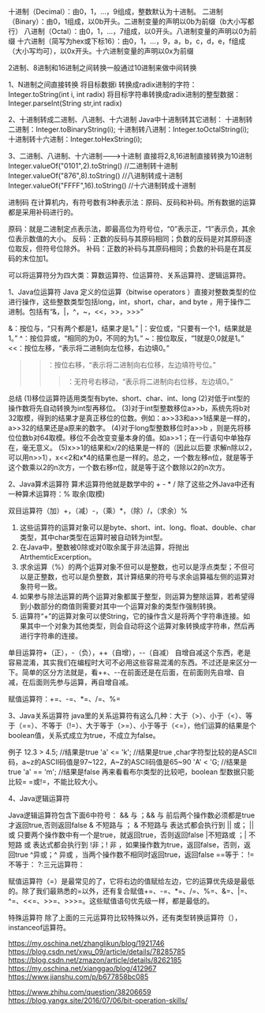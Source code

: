 十进制（Decimal）：由0，1，…，9组成，整数默认为十进制。
二进制（Binary）：由0，1组成，以0b开头。二进制变量的声明以0b为前缀（b大小写都行）
八进制（Octal）：由0，1，…，7组成，以0开头。八进制变量的声明以0为前缀
十六进制（简写为hex或下标16）：由0，1，…，9，a，b，c，d，e，f组成（大小写均可），以0x开头。十六进制变量的声明以0x为前缀


2进制、8进制和16进制之间转换一般通过10进制来做中间转换


1、N进制之间直接转换
将目标数据i 转换成radix进制的字符：Integer.toString(int i, int radix) 
将目标字符串转换成radix进制的整型数据：Integer.parseInt(String str,int radix) 


2、十进制转成二进制、八进制、十六进制
Java中十进制转其它进制： 
十进制转二进制：Integer.toBinaryString(i); 
十进制转八进制：Integer.toOctalString(i); 
十进制转十六进制：Integer.toHexString(i);
 
 
3、二进制、八进制、十六进制--->十进制
直接将2,8,16进制直接转换为10进制
Integer.valueOf("0101",2).toString() //二进制转十进制 
Integer.valueOf("876",8).toString() //八进制转成十进制 
Integer.valueOf("FFFF",16).toString() //十六进制转成十进制


进制码
在计算机内，有符号数有3种表示法：原码、反码和补码。所有数据的运算都是采用补码进行的。        

原码：就是二进制定点表示法，即最高位为符号位，“0”表示正，“1”表示负，其余位表示数值的大小。
反码：正数的反码与其原码相同；负数的反码是对其原码逐位取反，但符号位除外。
补码：正数的补码与其原码相同；负数的补码是在其反码的末位加1。



可以将运算符分为四大类：算数运算符、位运算符、关系运算符、逻辑运算符。


1、Java位运算符
Java 定义的位运算（bitwise operators ）直接对整数类型的位进行操作，这些整数类型包括long，int，short，char，and byte ，用于操作二进制。包括有“&，|，^，~，<<，>>，>>>”

&：按位与，“只有两个都是1，结果才是1。”
|：安位或，“只要有一个1，结果就是1。”
^：按位异或，“相同的为0，不同的为1。”
~：按位取反，“1就是0,0就是1。”
<<：按位左移，“表示将二进制向左位移，右边填0。”
>>：按位右移，“表示将二进制向右位移，左边填符号位。”
>>>：无符号右移动，“表示将二进制向右位移，左边填0。”

总结
(1)移位运算符适用类型有byte、short、char、int、long 
(2)对低于int型的操作数将先自动转换为int型再移位。
(3)对于int型整数移位a>>b，系统先将b对32取模，得到的结果才是真正移位的位数。例如：a>>33和a>>1结果是一样的，a>>32的结果还是a原来的数字。
(4)对于long型整数移位时a>>b ，则是先将移位位数b对64取模。移位不会改变变量本身的值。如a>>1；在一行语句中单独存在，毫无意义。
(5)x>>1的结果和x/2的结果是一样的（因此以后要 求解n除以2，可以用n>>1），x<<2和x*4的结果也是一样的。总之，一个数左移n位，就是等于这个数乘以2的n次方，一个数右移n位，就是等于这个数除以2的n次方。


2、Java算术运算符
算术运算符他就是数学中的 + - * / 除了这些之外Java中还有一种算术运算符：% 取余(取模) 

双目运算符（加）+，（减）-，（乘）*，（除）/，（求余）%
1. 这些运算符的运算对象可以是byte、short、int、long、float、double、char类型，其中char类型在运算时被自动转为int型。
2. 在Java中，整数被0除或对0取余属于非法运算，将抛出AtrthemticExcerption。
3. 求余运算（%）的两个运算对象不但可以是整数，也可以是浮点类型；不但可以是正整数，也可以是负整数，其计算结果的符号与求余运算福左侧的运算对象符号一致。
4. 如果参与除法运算的两个运算对象都属于整型，则运算为整除运算，若希望得到小数部分的商值则需要对其中一个运算对象的类型作强制转换。
5. 运算符“+”的运算对象可以使String，它的操作含义是将两个字符串连接。如果其中一个对象为其他类型，则会自动将这个运算对象转换成字符串，然后再进行字符串的连接。

单目运算符+（正），-（负），++（自增），--（自减）
自增自减这个东西，老是容易混淆，其实我们在编程时大可不必用这些容易混淆的东西。不过还是来区分一下。简单的区分方法就是，看++、--在前面还是在后面，在前面则先自增、自减，在后面则先参与运算，再自增自减。

赋值运算符：+=、-=、*=、/=、%=


3、Java关系运算符
java里的关系运算符有这么几种：大于（>）、小于（<）、等于（==）、不等于（!=）、大于等于（>=）、小于等于（<=），他们运算的结果是个boolean值，关系式成立为true，不成立为false。

例子
12.3 > 4.5;  //结果是true
'a' <= 'k'; //结果是true ,char字符型比较的是ASCII码，a~z的ASCII码值是97~122，A~Z的ASCII码值是65~90 
'A' < 'G; //结果是true 
'a' == 'm'; //结果是false 再来看看布尔类型的比较吧，boolean 型数据只能比较= =或!=，不能比较大小。 


4、Java逻辑运算符

Java逻辑运算符包含下面6中符号：
&& 与 ；&& 与  前后两个操作数必须都是true才返回true,否则返回false
& 不短路与 ； & 不短路与 表达式都会执行到
|| 或； || 或 只要两个操作数中有一个是true，就返回true，否则返回false
|不短路或 ；| 不短路 或 表达式都会执行到
!非；! 非 ，如果操作数为true，返回false，否则，返回true
^异或；^ 异或 ，当两个操作数不相同时返回true，返回false
==等于：
!=不等于：
?:三元运算符：


赋值运算符（=）是最常见的了，它将右边的值赋给左边，它的运算优先级是最低的。除了我们最熟悉的=以外，还有复合赋值+=、-=、*=、/=、%=、&=、|=、^=、<<=、>>=、>>>=。这些赋值语句优先级一样，都是最低的。


特殊运算符
除了上面的三元运算符比较特殊以外，还有类型转换运算符（），instanceof运算符。




https://my.oschina.net/zhanglikun/blog/1921746
https://blog.csdn.net/xwu_09/article/details/78285785
https://blog.csdn.net/zmazon/article/details/8262185
https://my.oschina.net/xianggao/blog/412967
https://www.jianshu.com/p/b677858bc085

https://www.zhihu.com/question/38206659
https://blog.yangx.site/2016/07/06/bit-operation-skills/




